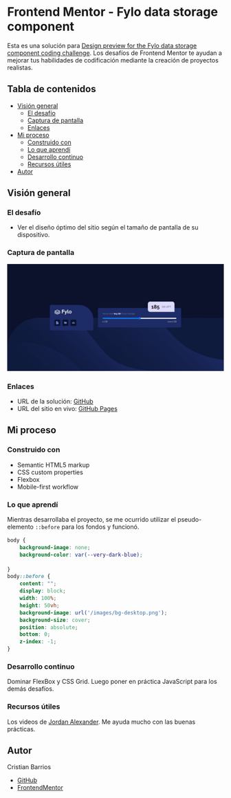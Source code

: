# Frontend Mentor - Fylo data storage component

Esta es una solución para [Design preview for the Fylo data storage component coding challenge](https://www.frontendmentor.io/challenges/fylo-data-storage-component-1dZPRbV5n). Los desafíos de Frontend Mentor te ayudan a mejorar tus habilidades de codificación mediante la creación de proyectos realistas.

## Tabla de contenidos

- [Visión general](#overview)
  - [El desafío](#the-challenge)
  - [Captura de pantalla](#screenshot)
  - [Enlaces](#links)
- [Mi proceso](#my-process)
  - [Construido con](#built-with)
  - [Lo que aprendí](#what-i-learned)
  - [Desarrollo continuo](#continued-development)
  - [Recursos útiles](#useful-resources)
- [Autor](#author)

## Visión general

### El desafío

- Ver el diseño óptimo del sitio según el tamaño de pantalla de su dispositivo.

### Captura de pantalla

![](./screenshot.jpg)

### Enlaces

- URL de la solución: [GitHub](https://github.com/ReyCrisGit/fylo-data-storage-component-master)
- URL del sitio en vivo: [GitHub Pages](https://reycrisgit.github.io/fylo-data-storage-component-master/)

## Mi proceso

### Construido con

- Semantic HTML5 markup
- CSS custom properties
- Flexbox
- Mobile-first workflow

### Lo que aprendí

Mientras desarrollaba el proyecto, se me ocurrido utilizar el pseudo-elemento `::before` para los fondos y funcionó.
```css
body {
    background-image: none;
    background-color: var(--very-dark-blue);
        
}
body::before {
    content: "";
    display: block;
    width: 100%;
    height: 50vh;
    background-image: url('/images/bg-desktop.png');
    background-size: cover;
    position: absolute;
    bottom: 0;
    z-index: -1;
}
```
### Desarrollo continuo

Dominar FlexBox y CSS Grid. Luego poner en práctica JavaScript para los demás desafíos.

### Recursos útiles

Los videos de [Jordan Alexander](https://www.youtube.com/@AlexCGDesign). Me ayuda mucho con las buenas prácticas.

## Autor
Cristian Barrios
- [GitHub](https://github.com/ReyCrisGit)
- [FrontendMentor](https://www.frontendmentor.io/profile/ReyCrisGit)